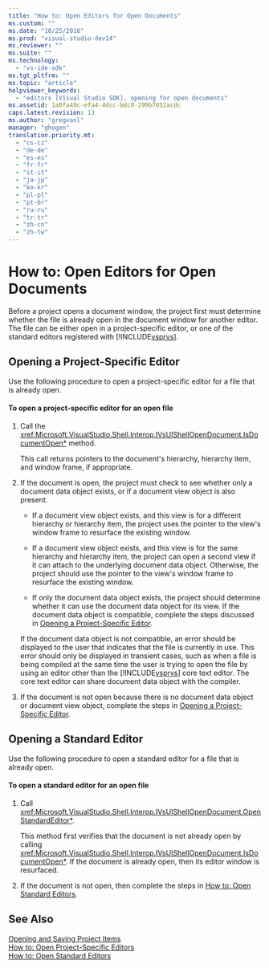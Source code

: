 ```yaml
---
title: "How to: Open Editors for Open Documents"
ms.custom: ""
ms.date: "10/25/2016"
ms.prod: "visual-studio-dev14"
ms.reviewer: ""
ms.suite: ""
ms.technology: 
  - "vs-ide-sdk"
ms.tgt_pltfrm: ""
ms.topic: "article"
helpviewer_keywords: 
  - "editors [Visual Studio SDK], opening for open documents"
ms.assetid: 1a0fa49c-efa4-4dcc-bdc0-299b7052acdc
caps.latest.revision: 13
ms.author: "gregvanl"
manager: "ghogen"
translation.priority.mt: 
  - "cs-cz"
  - "de-de"
  - "es-es"
  - "fr-fr"
  - "it-it"
  - "ja-jp"
  - "ko-kr"
  - "pl-pl"
  - "pt-br"
  - "ru-ru"
  - "tr-tr"
  - "zh-cn"
  - "zh-tw"
---
```

# How to: Open Editors for Open Documents
Before a project opens a document window, the project first must determine whether the file is already open in the document window for another editor. The file can be either open in a project-specific editor, or one of the standard editors registered with [!INCLUDE[vsprvs](../code-quality/includes/vsprvs_md.md)].  
  
## Opening a Project-Specific Editor  
 Use the following procedure to open a project-specific editor for a file that is already open.  
  
#### To open a project-specific editor for an open file  
  
1.  Call the <xref:Microsoft.VisualStudio.Shell.Interop.IVsUIShellOpenDocument.IsDocumentOpen*> method.  
  
     This call returns pointers to the document's hierarchy, hierarchy item, and window frame, if appropriate.  
  
2.  If the document is open, the project must check to see whether only a document data object exists, or if a document view object is also present.  
  
    -   If a document view object exists, and this view is for a different hierarchy or hierarchy item, the project uses the pointer to the view's window frame to resurface the existing window.  
  
    -   If a document view object exists, and this view is for the same hierarchy and hierarchy item, the project can open a second view if it can attach to the underlying document data object. Otherwise, the project should use the pointer to the view's window frame to resurface the existing window.  
  
    -   If only the document data object exists, the project should determine whether it can use the document data object for its view. If the document data object is compatible, complete the steps discussed in [Opening a Project-Specific Editor](../extensibility/how-to--open-project-specific-editors.md).  
  
     If the document data object is not compatible, an error should be displayed to the user that indicates that the file is currently in use. This error should only be displayed in transient cases, such as when a file is being compiled at the same time the user is trying to open the file by using an editor other than the [!INCLUDE[vsprvs](../code-quality/includes/vsprvs_md.md)] core text editor. The core text editor can share document data object with the compiler.  
  
3.  If the document is not open because there is no document data object or document view object, complete the steps in [Opening a Project-Specific Editor](../extensibility/how-to--open-project-specific-editors.md).  
  
## Opening a Standard Editor  
 Use the following procedure to open a standard editor for a file that is already open.  
  
#### To open a standard editor for an open file  
  
1.  Call <xref:Microsoft.VisualStudio.Shell.Interop.IVsUIShellOpenDocument.OpenStandardEditor*>.  
  
     This method first verifies that the document is not already open by calling <xref:Microsoft.VisualStudio.Shell.Interop.IVsUIShellOpenDocument.IsDocumentOpen*>. If the document is already open, then its editor window is resurfaced.  
  
2.  If the document is not open, then complete the steps in [How to: Open Standard Editors](../extensibility/how-to--open-standard-editors.md).  
  
## See Also  
 [Opening and Saving Project Items](../extensibility/internals/opening-and-saving-project-items.md)   
 [How to: Open Project-Specific Editors](../extensibility/how-to--open-project-specific-editors.md)   
 [How to: Open Standard Editors](../extensibility/how-to--open-standard-editors.md)
